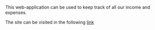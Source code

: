 This web-application can be used to keep track of all our income and expenses.  

The site can be visited in the following [link](budgeting-redux-app.netlify.app)  
